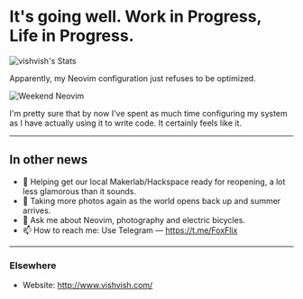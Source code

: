 # It's going well. Work in Progress, Life in Progress.

![vishvish's Stats](https://github-readme-stats.vercel.app/api?username=vishvish&theme=vue-dark&show_icons=true&hide_border=true&count_private=true)

Apparently, my Neovim configuration just refuses to be optimized.

![Weekend Neovim](assets/terminal.gif)

I'm pretty sure that by now I've spent as much time configuring my system as I have actually using it to write code. It certainly feels like it.

---
## In other news

- 🔭 Helping get our local Makerlab/Hackspace ready for reopening, a lot less glamorous than it sounds.
- 🌱 Taking more photos again as the world opens back up and summer arrives.
- 💬 Ask me about Neovim, photography and electric bicycles.
- 📫 How to reach me: Use Telegram — https://t.me/FoxFlix

---
### Elsewhere

- Website: http://www.vishvish.com/
